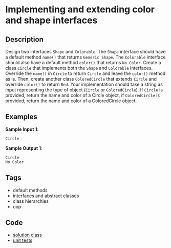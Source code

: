 # Implementing and extending color and shape interfaces
## Description
Design two interfaces `Shape` and `Colorable`. The `Shape` interface should have a default method `name()` that returns `Generic Shape`. The `Colorable` interface should also have a default method `color()` that returns `No Color`. Create a class `Circle` that implements both the `Shape` and `Colorable` interfaces. Override the `name()` in `Circle` to return `Circle` and leave the `color()` method as is. Then, create another class `ColoredCircle` that extends `Circle` and override `color()` to return `Red`. Your implementation should take a string as input representing the type of object (`Circle` or `ColoredCircle`). If `Circle` is provided, return the name and color of a Circle object, if `ColoredCircle` is provided, return the name and color of a ColoredCircle object.

## Examples
**Sample Input 1**:
```console
Circle
```

**Sample Output 1**:
```console
Circle
No Color
```

## Tags
- default methods
- interfaces and abstract classes
- class hierarchies
- oop

## Code
- [solution class](./src/main/java/dev/nj/solutions/ColorShapeInterfaces.java)
- [unit tests](./src/test/java/ColorShapeInterfacesTest.java)
